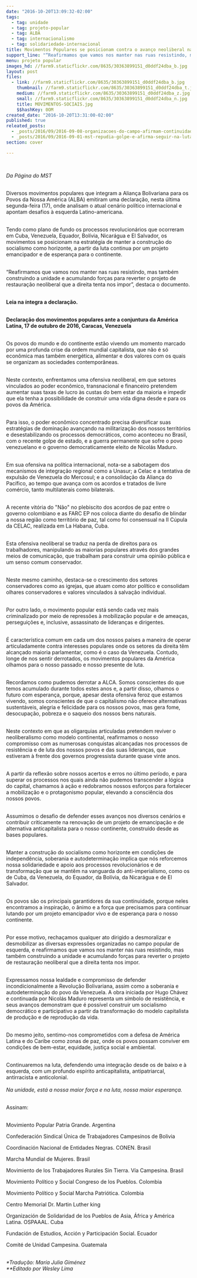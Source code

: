 ```yaml
---
date: "2016-10-20T13:09:32-02:00"
tags:
  - tag: unidade
  - tag: projeto-popular
  - tag: ALBA
  - tag: internacionalismo
  - tag: solidariedade-internacional
title: Movimentos Populares se posicionam contra o avanço neoliberal na América Latina
support_line: "“Reafirmamos que vamos nos manter nas ruas resistindo, mas também construindo a unidade e acumulando forças para reverter o projeto de restauração neoliberal\" "
menu: projeto popular
images_hd: //farm9.staticflickr.com/8635/30363899151_d0ddf24dba_b.jpg
layout: post
files:
  - link: //farm9.staticflickr.com/8635/30363899151_d0ddf24dba_b.jpg
    thumbnail: //farm9.staticflickr.com/8635/30363899151_d0ddf24dba_t.jpg
    medium: //farm9.staticflickr.com/8635/30363899151_d0ddf24dba_z.jpg
    small: //farm9.staticflickr.com/8635/30363899151_d0ddf24dba_n.jpg
    title: MOVIMENTOS-SOCIAIS.jpg
    $$hashKey: 0OM
created_date: "2016-10-20T13:31:00-02:00"
published: true
releated_posts:
  - _posts/2016/09/2016-09-08-organizacoes-do-campo-afirmam-continuidade-das-mobilizacoes-apos-acampamento-unitario.md
  - _posts/2016/09/2016-09-01-mst-repudia-golpe-e-afirma-seguir-na-luta-pela-restauracao-da-democracia-brasileira.md
section: cover

---
```

<p>&nbsp;</p>

<p><em>Da P&aacute;gina do MST</em><br />
&nbsp;</p>

<p>Diversos movimentos populares que integram a Alian&ccedil;a Bolivariana para os Povos da Nossa Am&eacute;rica (ALBA) emitiram uma declara&ccedil;&atilde;o, nesta &uacute;ltima segunda-feira (17), onde analisam o atual cen&aacute;rio pol&iacute;tico internacional e apontam desafios &agrave; esquerda Latino-americana.</p>

<p><br />
Tendo como plano de fundo os processos revolucion&aacute;rios que ocorreram em Cuba, Venezuela, Equador, Bol&iacute;via, Nicar&aacute;gua e El Salvador, os movimentos se posicionam na estrat&eacute;gia de manter a constru&ccedil;&atilde;o do socialismo como horizonte, a partir da luta continua por um projeto emancipador e de esperan&ccedil;a para o continente.&nbsp;</p>

<p><br />
&ldquo;Reafirmamos que vamos nos manter nas ruas resistindo, mas tamb&eacute;m construindo a unidade e acumulando for&ccedil;as para reverter o projeto de restaura&ccedil;&atilde;o neoliberal que a direita tenta nos impor&rdquo;, destaca o documento.</p>

<p><br />
<strong>Leia na &iacute;ntegra a declara&ccedil;&atilde;o.</strong></p>

<p><br />
<strong>Declara&ccedil;&atilde;o dos movimentos populares ante a conjuntura da Am&eacute;rica Latina, 17 de outubro de 2016, Caracas, Venezuela</strong></p>

<p><br />
Os povos do mundo e do continente est&atilde;o vivendo um momento marcado por uma profunda crise da ordem mundial capitalista, que n&atilde;o &eacute; s&oacute; econ&ocirc;mica mas tamb&eacute;m energ&eacute;tica, alimentar e dos valores com os quais se organizam as sociedades contempor&acirc;neas.</p>

<p><br />
Neste contexto, enfrentamos uma ofensiva neoliberal, em que setores vinculados ao poder econ&ocirc;mico, transnacional e financeiro pretendem aumentar suas taxas de lucro &agrave;s custas do bem estar da maioria e impedir que ela tenha a possibilidade de construir uma vida digna desde e para os povos da Am&eacute;rica.</p>

<p><br />
Para isso, o poder econ&ocirc;mico concentrado precisa diversificar suas estrat&eacute;gias de domina&ccedil;&atilde;o avan&ccedil;ando na militariza&ccedil;&atilde;o dos nossos territ&oacute;rios e desestabilizando os processos democr&aacute;ticos, como aconteceu no Brasil, com o recente golpe de estado, e a guerra permanente que sofre o povo venezuelano e o governo democraticamente eleito de Nicol&aacute;s Maduro.</p>

<p><br />
Em sua ofensiva na pol&iacute;tica internacional, nota-se a sabotagem dos mecanismos de integra&ccedil;&atilde;o regional como a Unasur; a Celac e a tentativa de expuls&atilde;o de Venezuela do Mercosul; e a consolida&ccedil;&atilde;o da Alian&ccedil;a do Pac&iacute;fico, ao tempo que avan&ccedil;a com os acordos e tratados de livre com&eacute;rcio, tanto multilaterais como bilaterais.</p>

<p><br />
A recente vit&oacute;ria do &quot;N&atilde;o&quot; no plebiscito dos acordos de paz entre o governo colombiano e as FARC EP nos coloca diante do desafio de blindar a nossa regi&atilde;o como territ&oacute;rio de paz, tal como foi consensual na II C&uacute;pula da CELAC, realizada em La Habana, Cuba.</p>

<p><br />
Esta ofensiva neoliberal se traduz na perda de direitos para os trabalhadores, manipulando as maiorias populares atrav&eacute;s dos grandes meios de comunica&ccedil;&atilde;o, que trabalham para construir uma opini&atilde;o p&uacute;blica e um senso comum conservador.</p>

<p><br />
Neste mesmo caminho, destaca-se o crescimento dos setores conservadores como as igrejas, que atuam como ator pol&iacute;tico e consolidam olhares conservadores e valores vinculados &agrave; salva&ccedil;&atilde;o individual.</p>

<p><br />
Por outro lado, o movimento popular est&aacute; sendo cada vez mais criminalizado por meio de repress&otilde;es &agrave; mobiliza&ccedil;&atilde;o popular e de amea&ccedil;as, persegui&ccedil;&otilde;es e, inclusive, assassinato de lideran&ccedil;as e dirigentes.</p>

<p><br />
&Eacute; caracter&iacute;stica comum em cada um dos nossos pa&iacute;ses a maneira de operar articuladamente contra interesses populares onde os setores da direita t&ecirc;m alcan&ccedil;ado maioria parlamentar, como &eacute; o caso da Venezuela. Contudo, longe de nos sentir derrotados, os movimentos populares da Am&eacute;rica olhamos para o nosso passado e nosso presente de luta.</p>

<p><br />
Recordamos como pudemos derrotar a ALCA. Somos conscientes do que temos acumulado durante todos estes anos e, a partir disso, olhamos o futuro com esperan&ccedil;a, porque, apesar desta ofensiva feroz que estamos vivendo, somos conscientes de que o capitalismo n&atilde;o oferece alternativas sustent&aacute;veis, alegria e felicidade para os nossos povos, mas gera fome, desocupa&ccedil;&atilde;o, pobreza e o saqueio dos nossos bens naturais.</p>

<p><br />
Neste contexto em que as oligarquias articuladas pretendem reviver o neoliberalismo como modelo continental, reafirmamos o nosso compromisso com as numerosas conquistas alcan&ccedil;adas nos processos de resist&ecirc;ncia e de luta dos nossos povos e das suas lideran&ccedil;as, que estiveram &agrave; frente dos governos progressista durante quase vinte anos.</p>

<p><br />
A partir da reflex&atilde;o sobre nossos acertos e erros no &uacute;ltimo per&iacute;odo, e para superar os processos nos quais ainda n&atilde;o pudemos transcender a l&oacute;gica do capital, chamamos &agrave; a&ccedil;&atilde;o e redobramos nossos esfor&ccedil;os para fortalecer a mobiliza&ccedil;&atilde;o e o protagonismo popular, elevando a consci&ecirc;ncia dos nossos povos.</p>

<p><br />
Assumimos o desafio de defender esses avan&ccedil;os nos diversos cen&aacute;rios e contribuir criticamente na renova&ccedil;&atilde;o de um projeto de emancipa&ccedil;&atilde;o e de alternativa anticapitalista para o nosso continente, constru&iacute;do desde as bases populares.</p>

<p><br />
Manter a constru&ccedil;&atilde;o do socialismo como horizonte em condi&ccedil;&otilde;es de independ&ecirc;ncia, soberania e autodetermina&ccedil;&atilde;o implica que n&oacute;s reforcemos nossa solidariedade e apoio aos processos revolucion&aacute;rios e de transforma&ccedil;&atilde;o que se mant&ecirc;m na vanguarda do anti-imperialismo, como os de Cuba, da Venezuela, do Equador, da Bol&iacute;via, da Nicar&aacute;gua e de El Salvador.</p>

<p><br />
Os povos s&atilde;o os principais garantidores da sua continuidade, porque neles encontramos a inspira&ccedil;&atilde;o, o &acirc;nimo e a for&ccedil;a que precisamos para continuar lutando por um projeto emancipador vivo e de esperan&ccedil;a para o nosso continente.</p>

<p><br />
Por esse motivo, recha&ccedil;amos qualquer ato dirigido a desmoralizar e desmobilizar as diversas express&otilde;es organizadas no campo popular de esquerda, e reafirmamos que vamos nos manter nas ruas resistindo, mas tamb&eacute;m construindo a unidade e acumulando for&ccedil;as para reverter o projeto de restaura&ccedil;&atilde;o neoliberal que a direita tenta nos impor.</p>

<p><br />
Expressamos nossa lealdade e compromisso de defender incondicionalmente a Revolu&ccedil;&atilde;o Bolivariana, assim como a soberania e autodetermina&ccedil;&atilde;o do povo da Venezuela. A obra iniciada por Hugo Ch&aacute;vez e continuada por Nicol&aacute;s Maduro representa um s&iacute;mbolo de resist&ecirc;ncia, e seus avan&ccedil;os demonstram que &eacute; poss&iacute;vel construir um socialismo democr&aacute;tico e participativo a partir da transforma&ccedil;&atilde;o do modelo capitalista de produ&ccedil;&atilde;o e de reprodu&ccedil;&atilde;o da vida.</p>

<p><br />
Do mesmo jeito, sentimo-nos comprometidos com a defesa de Am&eacute;rica Latina e do Caribe como zonas de paz, onde os povos possam conviver em condi&ccedil;&otilde;es de bem-estar, equidade, justi&ccedil;a social e ambiental.</p>

<p><br />
Continuaremos na luta, defendendo uma integra&ccedil;&atilde;o desde os de baixo e &agrave; esquerda, com um profundo esp&iacute;rito anticapitalista, antipatriarcal, antirracista e anticolonial.<br />
<br />
<em>Na unidade, est&aacute; a nossa maior for&ccedil;a e na luta, nossa maior esperan&ccedil;a.</em></p>

<p><br />
Assinam:</p>

<p><br />
Movimiento Popular Patria Grande. Argentina</p>

<p>Confederaci&oacute;n Sindical &Uacute;nica de Trabajadores Campesinos de Bolivia</p>

<p>Coordinaci&oacute;n Nacional de Entidades Negras. CONEN. Brasil</p>

<p>Marcha Mundial de Mujeres. Brasil</p>

<p>Movimiento de los Trabajadores Rurales Sin Tierra. V&iacute;a Campesina. Brasil</p>

<p>Movimiento Pol&iacute;tico y Social Congreso de los Pueblos. Colombia</p>

<p>Movimiento Pol&iacute;tico y Social Marcha Patri&oacute;tica. Colombia</p>

<p>Centro Memorial Dr. Martin Luther king</p>

<p>Organizaci&oacute;n de Solidaridad de los Pueblos de Asia, &Aacute;frica y Am&eacute;rica Latina. OSPAAAL. Cuba</p>

<p>Fundaci&oacute;n de Estudios, Acci&oacute;n y Participaci&oacute;n Social. Ecuador</p>

<p>Comit&eacute; de Unidad Campesina. Guatemala</p>

<p><br />
<em>*Tradu&ccedil;&atilde;o: Mar&iacute;a Julia Gim&eacute;nez<br />
**Editado por Wesley Lima</em></p>
